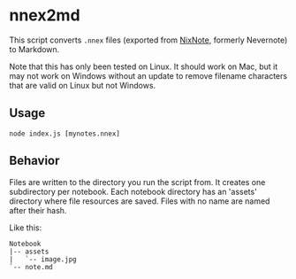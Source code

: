# nnex2md

This script converts `.nnex` files (exported from
[NixNote](https://github.com/baumgarr/Nixnote2), formerly Nevernote) to
Markdown.

Note that this has only been tested on Linux. It should work on Mac, but it may
not work on Windows without an update to remove filename characters that are
valid on Linux but not Windows.

## Usage

```
node index.js [mynotes.nnex]
```

## Behavior

Files are written to the directory you run the script from. It creates one
subdirectory per notebook. Each notebook directory has an 'assets' directory
where file resources are saved. Files with no name are named after their hash.

Like this:

```
Notebook
|-- assets
|   `-- image.jpg
`-- note.md
```

